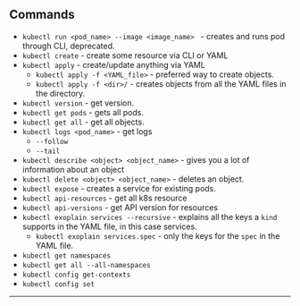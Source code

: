 ## Commands
- `kubectl run <pod_name> --image <image_name> ` - creates and runs pod through CLI, deprecated.
- `kubectl create` - create some resource via CLI or YAML
- `kubectl apply` - create/update anything via YAML
  - `kubectl apply -f <YAML_file>` - preferred way to create objects.
  - `kubectl apply -f <dir>/` - creates objects from all the YAML files in the directory.
- `kubectl version` - get version.
- `kubectl get pods` - gets all pods.
- `kubectl get all` - get all objects.
- `kubectl logs <pod_name>` - get logs
  - `--follow` 
  - `--tail`
- `kubectl describe <object> <object_name>` - gives you a lot of information about an object
- `kubectl delete <object> <object_name>` - deletes an object.
- `kubectl expose` - creates a service for existing pods.
- `kubectl api-resources` - get all k8s resource
- `kubectl api-versions` - get API version for resources
- `kubectl exoplain services --recursive` - explains all the keys a `kind` supports in the YAML file, in this case services.
    - `kubectl exoplain services.spec` - only the keys for the `spec` in the YAML file.
- `kubectl get namespaces`
- `kubectl get all --all-namespaces`
- `kubectl config get-contexts`
- `kubectl config set`
---